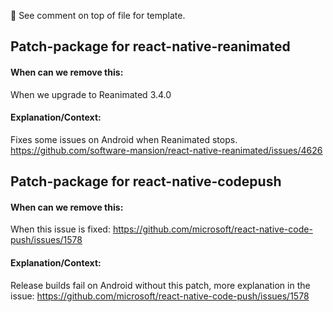 <!-- Template

## Title

#### When can we remove this:

Tell us when we can remove this hack.

#### Explanation/Context:

Explain why the hack was added.

-->

👀 See comment on top of file for template.

## Patch-package for react-native-reanimated

#### When can we remove this:

When we upgrade to Reanimated 3.4.0

#### Explanation/Context:

Fixes some issues on Android when Reanimated stops. https://github.com/software-mansion/react-native-reanimated/issues/4626

## Patch-package for react-native-codepush

#### When can we remove this:

When this issue is fixed: https://github.com/microsoft/react-native-code-push/issues/1578

#### Explanation/Context:

Release builds fail on Android without this patch, more explanation in the issue: https://github.com/microsoft/react-native-code-push/issues/1578
